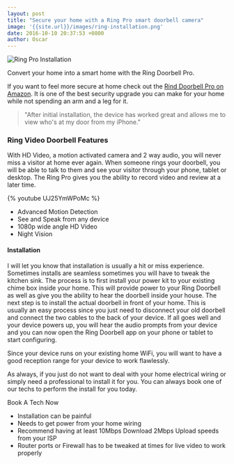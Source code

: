 ```yaml
---
layout: post
title: "Secure your home with a Ring Pro smart doorbell camera"
image: '{{site.url}}/images/ring-installation.png'
date: 2016-10-10 20:37:53 +0800
author: Oscar
---
```


![Ring Pro Installation]({{site.url}}/images/ring-installation.png)

Convert your home into a smart home with the Ring Doorbell Pro.

If you want to feel more secure at home check out the [Rind Doorbell Pro on Amazon](http://amzn.to/2dTOTaF). It is one of the best security upgrade you can make for your home while not spending an arm and a leg for it.

> "After initial installation, the device has worked great and allows me to view who's at my door from my iPhone."

<!--more-->

### Ring Video Doorbell Features

With HD Video, a motion activated camera and 2 way audio, you will never miss a visitor at home ever again. When someone rings your doorbell, you will be able to talk to them and see your visitor through your phone, tablet or desktop. The Ring Pro gives you the ability to record video and review at a later time.

<div class='video-wrapper'>{% youtube UJ25YmWPoMc %}</div>

* Advanced Motion Detection
* See and Speak from any device
* 1080p wide angle HD Video
* Night Vision

#### Installation

I will let you know that installation is usually a hit or miss experience. Sometimes installs are seamless sometimes you will have to tweak the kitchen sink. The process is to first install your power kit to your existing chime box inside your home. This will provide power to your Ring Doorbell as well as give you the ability to hear the doorbell inside your house. The next step is to install the actual doorbell in front of your home. This is usually an easy process since you just need to disconnect your old doorbell and connect the two cables to the back of your device. If all goes well and your device powers up, you will hear the audio prompts from your device and you can now open the Ring Doorbell app on your phone or tablet to start configuring.

Since your device runs on your existing home WiFi, you will want to have a good reception range for your device to work flawlessly.

As always, if you just do not want to deal with your home electrical wiring or simply need a professional to install it for you. You can always book one of our techs to perform the install for you today.

<a class='button' data-appointlet-organization="gorillatech">Book A Tech Now</a>

* Installation can be painful
* Needs to get power from your home wiring
* Recommend having at least 10Mbps Download 2Mbps Upload speeds from your ISP
* Router ports or Firewall has to be tweaked at times for live video to work properly
